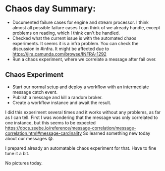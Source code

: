 
# Chaos day Summary:
 
 * Documented failure cases for engine and stream processor. I think almost all possible failure cases I can think of we already handle, except problems on reading, which I think can't be handled.
 * Checked what the current issue is with the automated chaos experiments. It seems it is a infra problem. You can check the discussion in #infra. It might be affected due to https://jira.camunda.com/browse/INFRA-1292
 * Run a chaos experiment, where we correlate a message after fail over.


## Chaos Experiment

 * Start our normal setup and deploy a workflow with an intermediate message catch event.
 * Publish a message and kill a random broker.
 * Create a workflow instance and await the result.

I did this experiment several times and it works without any problems, as far as I can tell. First I was wondering that the message was only correlated to one instance, but this seems to be expected https://docs.zeebe.io/reference/message-correlation/message-correlation.html#message-cardinality So learned something new today about our messages :grin:.

I prepared already an automatable chaos experiment for that. Have to fine tune it a bit.

No pictures today.
